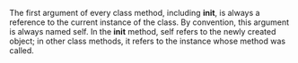 

The first argument of every class method, including __init__, is always 
a reference to the current instance of the class. By convention, 
this argument is always named self. In the __init__ method, self refers to
the newly created object; in other class methods, it refers to the instance 
whose method was called.
